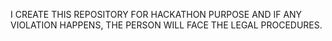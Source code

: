 I CREATE THIS REPOSITORY FOR HACKATHON PURPOSE AND IF ANY VIOLATION HAPPENS, THE PERSON WILL FACE THE LEGAL PROCEDURES.
